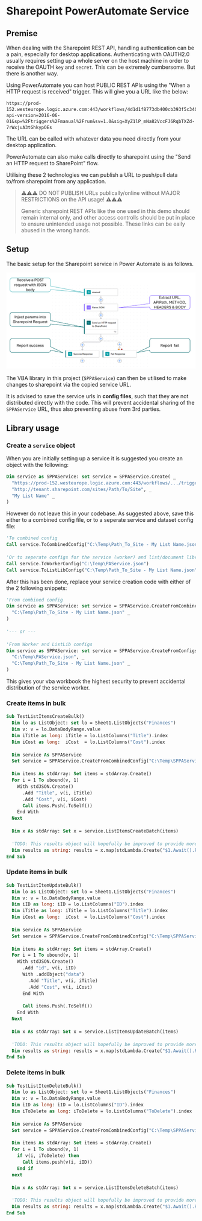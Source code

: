 # Sharepoint PowerAutomate Service

## Premise

When dealing with the Sharepoint REST API, handling authentication can be a pain, especially for desktop applications. Authenticating with OAUTH2.0 usually requires setting up a whole server on the host machine in order to receive the OAUTH `key` and `secret`. This can be extremely cumbersome. But there is another way.

Using PowerAutomate you can host PUBLIC REST APIs using the "When a HTTP request is received" trigger. This will give you a URL like the below:

```
https://prod-152.westeurope.logic.azure.com:443/workflows/4d1d1f8773db400cb393f5c34be37ac3/triggers/manual/paths/invoke?api-version=2016-06-01&sp=%2Ftriggers%2Fmanual%2Frun&sv=1.0&sig=XyZ1lP_mNa82VccFJ6RqbTXZd-7rWxjuA3tGhkypOEs
```

The URL can be called with whatever data you need directly from your desktop application.

PowerAutomate can also make calls directly to sharepoint using the "Send an HTTP request to SharePoint" flow.

Utilising these 2 technologies we can publish a URL to push/pull data to/from sharepoint from any application.

> ⚠️⚠️⚠️ DO NOT PUBLISH URLs publically/online without MAJOR RESTRICTIONS on the API usage! ⚠️⚠️⚠️
>
> Generic sharepoint REST APIs like the one used in this demo should remain internal only, and other access controlls should be put in place to ensure unintended usage not possible. These links can be eaily abused in the wrong hands.

## Setup

The basic setup for the Sharepoint service in Power Automate is as follows.

![_](./res/PowerAutomate_Service.png)

The VBA library in this project (`SPPAService`) can then be utilised to make changes to sharepoint via the copied service URL.

It is advised to save the service urls in **config files**, such that they are not distributed directly with the code. This will prevent accidental sharing of the `SPPAService` URL, thus also preventing abuse from 3rd parties.

## Library usage

### Create a `service` object

When you are initially setting up a service it is suggested you create an object with the following:

```vb
Dim service as SPPAService: set service = SPPAService.Create( _
  "https://prod-152.westeurope.logic.azure.com:443/workflows/.../triggers/manual/paths/invoke?...", _ 'From PowerAutomate service
  "http://tenant.sharepoint.com/sites/Path/To/Site", _
  "My List Name" _
)
```

However do not leave this in your codebase. As suggested above, save this either to a combined config file, or to a seperate service and dataset config file:

```vb
'To combined config
Call service.ToCombinedConfig("C:\Temp\Path_To_Site - My List Name.json")

'Or to seperate configs for the service (worker) and list/document library
Call service.ToWorkerConfig("C:\Temp\PAService.json")
Call service.ToListLibConfig("C:\Temp\Path_To_Site - My List Name.json")
```

After this has been done, replace your service creation code with either of the 2 following snippets:

```vb
'From combined config
Dim service as SPPAService: set service = SPPAService.CreateFromCombinedConfig( _
  "C:\Temp\Path_To_Site - My List Name.json" _
)

'--- or ---

'From Worker and ListLib configs
Dim service as SPPAService: set service = SPPAService.CreateFromConfigs( _
  "C:\Temp\PAService.json", _
  "C:\Temp\Path_To_Site - My List Name.json" _
)
```

This gives your vba workbook the highest security to prevent accidental distribution of the service worker.

### Create items in bulk

```vb
Sub TestListItemsCreateBulk()
  Dim lo as ListObject: set lo = Sheet1.ListObjects("Finances")
  Dim v: v = lo.DataBodyRange.value
  Dim iTitle as long: iTitle = lo.ListColumns("Title").index
  Dim iCost as long:  iCost  = lo.ListColumns("Cost").index

  Dim service As SPPAService
  Set service = SPPAService.CreateFromCombinedConfig("C:\Temp\SPPAService_TacticalData-Test.json")

  Dim items As stdArray: Set items = stdArray.Create()
  For i = 1 To ubound(v, 1)
    With stdJSON.Create()
      .Add "Title", v(i, iTitle)
      .Add "Cost", v(i, iCost)
      Call items.Push(.ToSelf())
    End With
  Next

  Dim x As stdArray: Set x = service.ListItemsCreateBatch(items)

  'TODO: This results object will hopefully be improved to provide more opportunities for interrogation.
  Dim results as string: results = x.map(stdLambda.Create("$1.Await().ResponseText")).join(vbCrLf & vbCrLf)
End Sub
```

### Update items in bulk

```vb
Sub TestListItemUpdateBulk()
  Dim lo as ListObject: set lo = Sheet1.ListObjects("Finances")
  Dim v: v = lo.DataBodyRange.value
  Dim iID as long: iID = lo.ListColumns("ID").index
  Dim iTitle as long: iTitle = lo.ListColumns("Title").index
  Dim iCost as long:  iCost  = lo.ListColumns("Cost").index

  Dim service As SPPAService
  Set service = SPPAService.CreateFromCombinedConfig("C:\Temp\SPPAService_TacticalData-Test.json")

  Dim items As stdArray: Set items = stdArray.Create()
  For i = 1 To ubound(v, 1)
    With stdJSON.Create()
      .Add "id", v(i, iID)
      With .addObject("data")
        .Add "Title", v(i, iTitle)
        .Add "Cost", v(i, iCost)
      End With

      Call items.Push(.ToSelf())
    End With
  Next

  Dim x As stdArray: Set x = service.ListItemsUpdateBatch(items)

  'TODO: This results object will hopefully be improved to provide more opportunities for interrogation.
  Dim results as string: results = x.map(stdLambda.Create("$1.Await().ResponseText")).join(vbCrLf & vbCrLf)
End Sub
```

### Delete items in bulk

```vb
Sub TestListItemDeleteBulk()
  Dim lo as ListObject: set lo = Sheet1.ListObjects("Finances")
  Dim v: v = lo.DataBodyRange.value
  Dim iID as long: iID = lo.ListColumns("ID").index
  Dim iToDelete as long: iToDelete = lo.ListColumns("ToDelete").index

  Dim service As SPPAService
  Set service = SPPAService.CreateFromCombinedConfig("C:\Temp\SPPAService_TacticalData-Test.json")

  Dim items As stdArray: Set items = stdArray.Create()
  For i = 1 To ubound(v, 1)
    if v(i, iToDelete) then
      Call items.push(v(i, iID))
    End if
  next

  Dim x As stdArray: Set x = service.ListItemsDeleteBatch(items)

  'TODO: This results object will hopefully be improved to provide more opportunities for interrogation.
  Dim results as string: results = x.map(stdLambda.Create("$1.Await().ResponseText")).join(vbCrLf & vbCrLf)
End Sub
```
